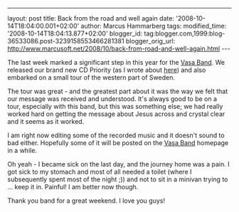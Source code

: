 ---
layout: post
title: Back from the road and well again
date: '2008-10-14T18:04:00.001+02:00'
author: Marcus Hammarberg tags:
modified_time: '2008-10-14T18:04:13.877+02:00'
blogger_id: tag:blogger.com,1999:blog-36533086.post-3239158553466281381
blogger_orig_url: http://www.marcusoft.net/2008/10/back-from-road-and-well-again.html ---

The last week marked a significant step in this year for the [Vasa
Band](http://www.vasaband.se/). We released our brand new CD Priority
(as I wrote about
[here](http://www.marcusoft.net/2008/10/i-still-alive.html)) and also
embarked on a small tour of the western part of Sweden.

The tour was great - and the greatest part about it was the way we felt
that our message was received and understood. It's always good to be on
a tour, especially with this band, but this was something else; we had
really worked hard on getting the message about Jesus across and crystal
clear and it seems as it worked.

I am right now editing some of the recorded music and it doesn't sound
to bad either. Hopefully some of it will be posted on the [Vasa
Band](http://www.vasaband.se/) homepage in a while.

Oh yeah - I became sick on the last day, and the journey home was a
pain. I got sick to my stomach and most of all needed a toilet (where I
subsequently spent most of the night ;)) and not to sit in a minivan
trying to ... keep it in. Painful! I am better now though.

Thank you band for a great weekend. I love you guys!
